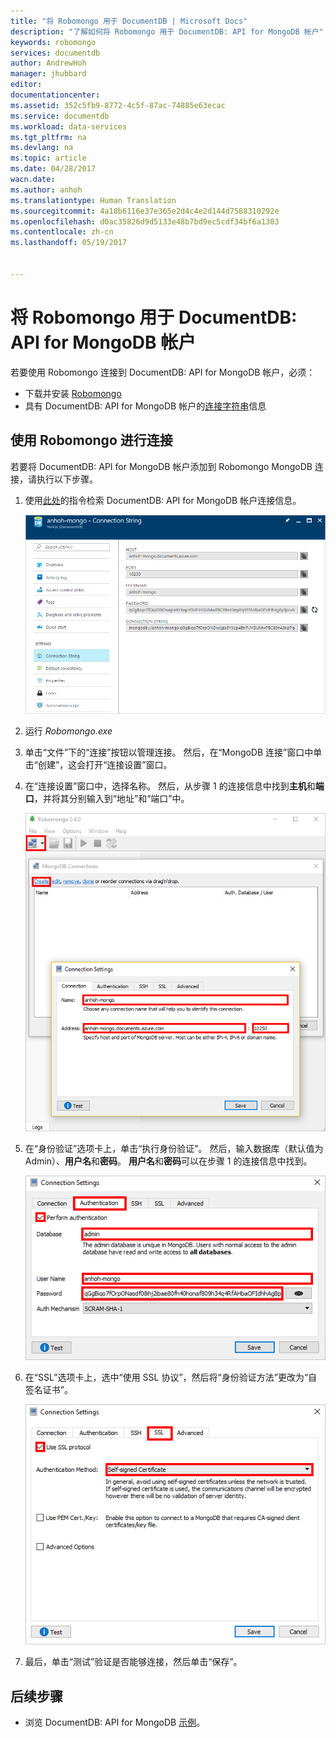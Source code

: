 ```yaml
---
title: "将 Robomongo 用于 DocumentDB | Microsoft Docs"
description: "了解如何将 Robomongo 用于 DocumentDB: API for MongoDB 帐户"
keywords: robomongo
services: documentdb
author: AndrewHoh
manager: jhubbard
editor: 
documentationcenter: 
ms.assetid: 352c5fb9-8772-4c5f-87ac-74885e63ecac
ms.service: documentdb
ms.workload: data-services
ms.tgt_pltfrm: na
ms.devlang: na
ms.topic: article
ms.date: 04/28/2017
wacn.date: 
ms.author: anhoh
ms.translationtype: Human Translation
ms.sourcegitcommit: 4a18b6116e37e365e2d4c4e2d144d7588310292e
ms.openlocfilehash: d0ac35826d9d5133e48b7bd9ec5cdf34bf6a1303
ms.contentlocale: zh-cn
ms.lasthandoff: 05/19/2017


---
```

# <a name="use-robomongo-with-an-azure-documentdb-api-for-mongodb-account"></a>将 Robomongo 用于 DocumentDB: API for MongoDB 帐户
若要使用 Robomongo 连接到 DocumentDB: API for MongoDB 帐户，必须：

- 下载并安装 [Robomongo](https://robomongo.org/)
- 具有 DocumentDB: API for MongoDB 帐户的[连接字符串](documentdb-connect-mongodb-account.md)信息

## <a name="connect-using-robomongo"></a>使用 Robomongo 进行连接
若要将 DocumentDB: API for MongoDB 帐户添加到 Robomongo MongoDB 连接，请执行以下步骤。

1. 使用[此处](documentdb-connect-mongodb-account.md)的指令检索 DocumentDB: API for MongoDB 帐户连接信息。

    ![连接字符串边栏选项卡的屏幕截图](./media/documentdb-mongodb-robomongo/connectionstringblade.png)
2. 运行 *Robomongo.exe*

3. 单击“文件”下的“连接”按钮以管理连接。 然后，在“MongoDB 连接”窗口中单击“创建”，这会打开“连接设置”窗口。

4. 在“连接设置”窗口中，选择名称。 然后，从步骤 1 的连接信息中找到**主机**和**端口**，并将其分别输入到“地址”和“端口”中。

    ![Robomongo 管理连接的屏幕截图](./media/documentdb-mongodb-robomongo/manageconnections.png)
5. 在“身份验证”选项卡上，单击“执行身份验证”。 然后，输入数据库（默认值为 Admin）、**用户名**和**密码**。
**用户名**和**密码**可以在步骤 1 的连接信息中找到。

    ![Robomongo 身份验证选项卡的屏幕截图](./media/documentdb-mongodb-robomongo/authentication.png)
6. 在“SSL”选项卡上，选中“使用 SSL 协议”，然后将“身份验证方法”更改为“自签名证书”。

    ![Robomongo SSL 选项卡的屏幕截图](./media/documentdb-mongodb-robomongo/SSL.png)
7. 最后，单击“测试”验证是否能够连接，然后单击“保存”。

## <a name="next-steps"></a>后续步骤
- 浏览 DocumentDB: API for MongoDB [示例](documentdb-mongodb-samples.md)。


